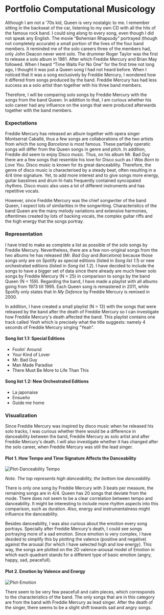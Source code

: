 # Portfolio Computational Musicology
Although I am not a '70s kid, Queen is very nostalgic to me. I remember sitting in the backseat of the car, listening to my own CD with all the hits of the famous rock band. I could sing along to every song, even though I did not speak any English. The movie “Bohemian Rhapsody” portrayed (though not completely accurate) a small portion of the lives of the four band members. It reminded me of the solo careers three of the members had, only John Deacon never went solo. The drummer Roger Taylor was the first to release a solo album in 1981. After which Freddie Mercury and Brian May followed. When I heard “Time Waits For No One” for the first time not long ago, I thought it was just a Queen song I had not heard before. When I noticed that it was a song exclusively by Freddie Mercury, I wondered how it differed from songs produced by the band. Freddie Mercury has had less success as a solo artist than together with his three band members. 

Therefore, I will be comparing solo songs by Freddie Mercury with the songs from the band Queen. In addition to that, I am curious whether his solo career had any influence on the songs that were produced afterwards together with the band members. 

### Expectations
Freddie Mercury has released an album together with opera singer Montserrat Caballé, thus a few songs are collaborations of the two artists from which the song *Barcelona* is most famous. These partially operatic songs will differ from the Queen songs in genre and pitch. 
In addition, Freddie did seem to enjoy Disco music. Thus, on his album Mr. Bad Guy there are a few songs that resemble his love for Disco such as *I Was Born to Love You*. Disco music is known for its great danceability. Therefore, the genre of disco music is characterised by a steady beat, often resulting in a 4/4 time signature. Yet, to add more interest and to give songs more energy, guitar basslines and drum hi-hats frequently contained syncopated rhythms. Disco music also uses a lot of different instruments and has repetitive vocals.

However, since Freddie Mercury was the chief songwriter of the band Queen, I expect lots of similarities in the songwriting. Characteristics of the band Queen are the many melody variations and extensive harmonies, oftentimes created by lots of backing vocals, the complex guitar riffs and the high energy that the songs portray. 

### Representation
I have tried to make as complete a list as possible of the solo songs by Freddie Mercury. Nevertheless, there are a few non-original songs from the two albums he has released (*Mr. Bad Guy* and *Barcelona*) because those songs only are on Spotify as special editions (listed in *Song list 1.1*) or new orchestrated editions (listed in *Song list 1.2*). I have decided to include the songs to have a bigger set of data since there already are much fewer solo songs by Freddie Mercury (N = 25) in comparison to songs by the band Queen (N = 159).
Regarding the band, I have made a playlist with all albums going from 1973 till 1995. Each Queen song is remastered in 2011, while Spotify only states that *In My Defence* by Freddie Mercury is remixed in 2000. 

In addition, I have created a small playlist (N = 13) with the songs that were released by the band after the death of Freddie Mercury so I can investigate how Freddie Mercury's death affected the band. This playlist contains one track called *Yeah* which is precisely what the title suggests: namely 4 seconds of Freddie Mercury singing "Yeah".

#### Song list 1.1: Special Editions
- Foolin’ Around
- Your Kind of Lover
- Mr. Bad Guy
- Man Made Paradise
- There Must Be More to Life Than This

#### Song list 1.2: New Orchestrated Editions
- La japonaise	
- Ensueño
- Guide me home

### Visualization
Since Freddie Mercury was inspired by disco music when he released his solo tracks, I was curious whether there would be a difference in danceability between the band, Freddie Mercury as solo artist and after Freddie Mercury's death. I will also investigate whether it has changed after the solo career,  when Freddie Mercury was still the lead singer.

#### Plot 1. How Tempo and Time Signature Affects the Danceability 
![Plot-Danceability Tempo](https://user-images.githubusercontent.com/125015502/220077676-00b61361-d98f-4dc1-b64b-15b47dbea0fc.png)

*Note. The top represents high danceability, the bottom low danceability.*

There is only one song by Freddie Mercury with 3 beats per measure, the remaining songs are in 4/4. Queen has 20 songs that deviate from the mode. There does not seem to be a clear correlation between tempo and danceability. It might be interesting to include more rhythm aspects into this comparison, such as duration. Also, energy and instrumentalness might influence the danceability.

Besides danceability, I was also curious about the emotion every song portrays. Specially after Freddie Mercury's death, I could see songs portraying more of a sad emotion. Since emotion is very complex, I have desided to simplify this by plotting the valence (positive and negative) against the arousal (for which I have selected high and low energy). This way, the songs are plotted on the 2D valence-arousal model of Emotion in which each quadrant stands for a different type of basic emotion (angry, happy, sad, peacefull).

#### Plot 2. Emotion by Valence and Energy
![Plot-Emotion](https://user-images.githubusercontent.com/125015502/220079100-6fa594a9-84d6-41ca-8549-ae001741e8ce.png)

There seem to be very few peacefull and calm pieces, which corresponds to the characteristics of the band. The only songs that are in this category are from the band with Freddie Mercury as lead singer. After the death of the singer, there seems to be a slight shift towards sad and angry songs. 
